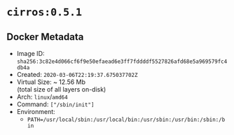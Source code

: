 # `cirros:0.5.1`

## Docker Metadata

- Image ID: `sha256:3c82e4d066cf6f9e50efaead6e3ff7fddddf5527826afd68e5a969579fc4db4a`
- Created: `2020-03-06T22:19:37.675037702Z`
- Virtual Size: ~ 12.56 Mb  
  (total size of all layers on-disk)
- Arch: `linux`/`amd64`
- Command: `["/sbin/init"]`
- Environment:
  - `PATH=/usr/local/sbin:/usr/local/bin:/usr/sbin:/usr/bin:/sbin:/bin`

